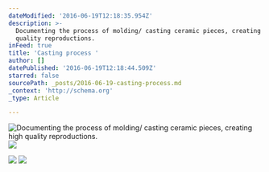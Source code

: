 ```yaml
---
dateModified: '2016-06-19T12:18:35.954Z'
description: >-
  Documenting the process of molding/ casting ceramic pieces, creating high
  quality reproductions.
inFeed: true
title: 'Casting process '
author: []
datePublished: '2016-06-19T12:18:44.509Z'
starred: false
sourcePath: _posts/2016-06-19-casting-process.md
_context: 'http://schema.org'
_type: Article

---
```

![Documenting the process of molding/ casting ceramic pieces, creating high quality reproductions.](https://the-grid-user-content.s3-us-west-2.amazonaws.com/d95d908f-721c-4c78-81b2-8c1d126b2c65.jpg)
![](https://the-grid-user-content.s3-us-west-2.amazonaws.com/5f770474-14ec-4a3c-a8a8-4567d4f81df5.jpg)

![](https://the-grid-user-content.s3-us-west-2.amazonaws.com/9e1b69ba-1ede-4fbe-a632-3b83bc0bf5f6.jpg)
![](https://the-grid-user-content.s3-us-west-2.amazonaws.com/c36859b7-46f8-4c44-8980-3245dd81b56c.jpg)